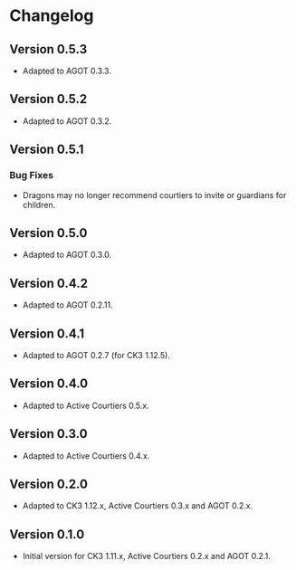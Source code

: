 # Changelog

## Version 0.5.3

* Adapted to AGOT 0.3.3.

## Version 0.5.2

* Adapted to AGOT 0.3.2.

## Version 0.5.1

### Bug Fixes

* Dragons may no longer recommend courtiers to invite or guardians for children.

## Version 0.5.0

* Adapted to AGOT 0.3.0.

## Version 0.4.2

* Adapted to AGOT 0.2.11.

## Version 0.4.1

* Adapted to AGOT 0.2.7 (for CK3 1.12.5).

## Version 0.4.0

* Adapted to Active Courtiers 0.5.x.

## Version 0.3.0

* Adapted to Active Courtiers 0.4.x.

## Version 0.2.0

* Adapted to CK3 1.12.x, Active Courtiers 0.3.x and AGOT 0.2.x.

## Version 0.1.0

* Initial version for CK3 1.11.x, Active Courtiers 0.2.x and AGOT 0.2.1.
